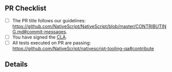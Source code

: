 <!-- PULL REQUEST TEMPLATE -->
<!-- (Update "[ ]" to "[x]" to check a box) -->

## PR Checklist

- [ ] The PR title follows our guidelines: https://github.com/NativeScript/NativeScript/blob/master/CONTRIBUTING.md#commit-messages.
- [ ] You have signed the [CLA](http://www.nativescript.org/cla).
- [ ] All tests executed on PR are passing: https://github.com/NativeScript/nativescript-tooling-qa#contribute

## Details
<!-- Please describe changes in this PR. -->
